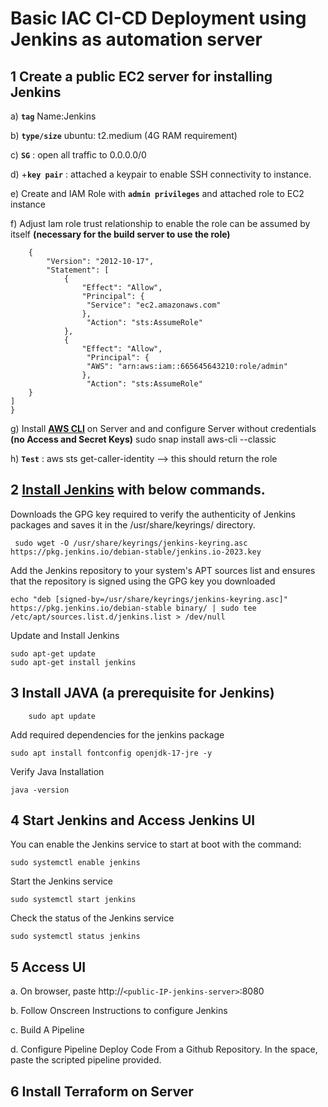 # Basic IAC CI-CD Deployment using Jenkins as automation server



##  1 Create a public EC2 server for installing Jenkins

a)	 **`tag`**  Name:Jenkins

b)	 **`type/size`**  ubuntu: t2.medium (4G RAM requirement) 

c)	 **`SG`** : open all traffic to 0.0.0.0/0

d)	 +**`key pair`** : attached a keypair to enable SSH connectivity to instance. 

e)	Create and IAM Role with **`admin privileges`** and attached role to EC2 instance

f)	Adjust Iam role trust relationship to enable the role can be assumed by itself **(necessary for the build server to use the role)**
   
        {
            "Version": "2012-10-17",
            "Statement": [
                {
                    "Effect": "Allow",
                    "Principal": {
                     "Service": "ec2.amazonaws.com"
                    },
                     "Action": "sts:AssumeRole"
                },
                {
                    "Effect": "Allow",
                     "Principal": {
                     "AWS": "arn:aws:iam::665645643210:role/admin"
                    },
                     "Action": "sts:AssumeRole"
        }
    ]
    }


g)	Install **[AWS CLI](https://docs.aws.amazon.com/cli/latest/userguide/getting-started-install.html)** on Server and and configure Server without credentials **(no Access and Secret Keys)**
    sudo snap install aws-cli --classic

h)	**`Test`** : 
    aws sts get-caller-identity  —> this should return the role 




## 2 [Install Jenkins](https://www.jenkins.io/doc/book/installing/linux/#debianubuntu) with below commands. 

Downloads the GPG key required to verify the authenticity of Jenkins packages and saves it in the /usr/share/keyrings/ directory.

     sudo wget -O /usr/share/keyrings/jenkins-keyring.asc https://pkg.jenkins.io/debian-stable/jenkins.io-2023.key

Add the Jenkins repository to your system's APT sources list and ensures that the repository is signed using the GPG key you downloaded

    echo "deb [signed-by=/usr/share/keyrings/jenkins-keyring.asc]"  https://pkg.jenkins.io/debian-stable binary/ | sudo tee /etc/apt/sources.list.d/jenkins.list > /dev/null


Update and Install Jenkins 

    sudo apt-get update
    sudo apt-get install jenkins





## 3 Install JAVA (a prerequisite for Jenkins)

        sudo apt update

Add required dependencies for the jenkins package

    sudo apt install fontconfig openjdk-17-jre -y

Verify Java Installation 

    java -version 




## 4  Start Jenkins and Access Jenkins UI

You can enable the Jenkins service to start at boot with the command:

    sudo systemctl enable jenkins

Start the Jenkins service

    sudo systemctl start jenkins


Check the status of the Jenkins service

    sudo systemctl status jenkins


## 5 	Access UI
	
a.	 On browser, paste http://`<public-IP-jenkins-server>`:8080

b.	Follow Onscreen Instructions to configure Jenkins 

c.	Build A Pipeline 

d.	Configure Pipeline Deploy Code From a Github Repository. 
	In the space, paste the scripted pipeline provided. 



## 6 Install Terraform on Server 

